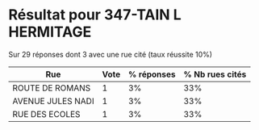 # Résultat pour 347-TAIN L HERMITAGE

Sur 29 réponses dont 3 avec une rue cité (taux réussite 10%)

| Rue | Vote | % réponses | % Nb rues cités|
|-----|------|------------|----------------|
| ROUTE DE ROMANS | 1 | 3% | 33%|
| AVENUE JULES NADI | 1 | 3% | 33%|
| RUE DES ECOLES | 1 | 3% | 33%|
